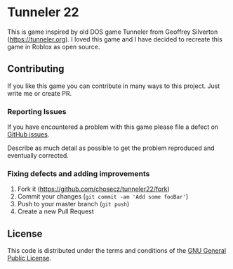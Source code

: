 # Tunneler 22

This is game inspired by old DOS game Tunneler from Geoffrey Silverton (https://tunneler.org). I loved this game and I have decided to recreate this game in Roblox as open source.

## Contributing

If you like this game you can contribute in many ways to this project. Just write me or create PR.

### Reporting Issues

If you have encountered a problem with this game please file a defect on [GitHub issues].

Describe as much detail as possible to get the problem reproduced and eventually corrected.

### Fixing defects and adding improvements

1. Fork it (<https://github.com/chosecz/tunneler22/fork>)
2. Commit your changes (`git commit -am 'Add some fooBar'`)
3. Push to your master branch (`git push`)
4. Create a new Pull Request

## License

This code is distributed under the terms and conditions of the [GNU General Public License](LICENSE).

[github issues]: https://github.com/chosecz/tunneler22/issues
